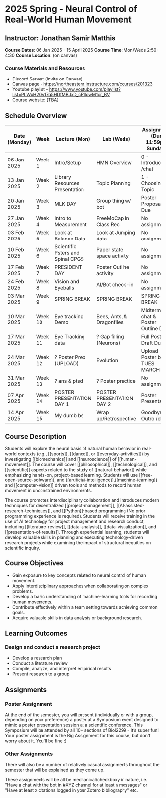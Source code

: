 # 2025 Spring - Neural Control of Real-World Human Movement

## Instructor: Jonathan Samir Matthis

**Course Dates**: 06 Jan 2025 - 15 April 2025
**Course Time**: Mon/Weds 2:50-4:30
**Course Location**: (on canvas)

### Course Materials and Resources

- Discord Server: (Invite on Canvas)
- Canvas page - https://northeastern.instructure.com/courses/201323
- Youtube playlist - https://www.youtube.com/playlist?list=PLWxH2Ov17q5HDfMBJxD_cE1lowM1cr_BV
- Course website: [TBA]

## Schedule Overview

| Date (Monday) | Week    | Lecture (Mon)                   | Lab (Weds)                 | Assignment (Due 11:59pm Sunday)   |
|---------------|---------|---------------------------------|----------------------------|-----------------------------------|
| 06 Jan 2025   | Week 1  | Intro/Setup                     | HMN Overview               | 0 - Introduction /chat            |
| 13 Jan 2025   | Week 2  | Library Resources Presentation  | Topic Planning             | 1 - Choosing a Topic              | 
| 20 Jan 2025   | Week 3  | MLK DAY                         | Group thing w/ bot         | Poster Proposal #1 Due            |
| 27 Jan 2025   | Week 4  | Intro to Measurement            | FreeMoCap In Class Rec     | No assignment                     |
| 03 Feb 2025   | Week 5  | Look at Balance Data            | Look at Jumping data       | No assignment                     |
| 10 Feb 2025   | Week 6  | Scientific Psters and Spinal CPGS | Paper state space activity | No assignment                     |
| 17 Feb 2025   | Week 7  | PRESIDENT DAY                   | Poster Outline activity    | No assignment                     |
| 24 Feb 2025   | Week 8  | Vision and Eyeballs             | AI/Bot check-in            | No assignmnet                     |
| 03 Mar 2025   | Week 9  | SPRING BREAK                    | SPRING BREAK               | SPRING BREAK                      |
| 10 Mar 2025   | Week 10 | Eye tracking Demo               | Bees, Ants, & Dragonflies  | Midterm chat & Poster Outline Due |
| 17 Mar 2025   | Week 11 | Eye Tracking data               | ? Gap filling (Neurons)    | Full Poster Draft Due!            |
| 24 Mar 2025   | Week 12 | ? Poster Prep (UPLOAD)          | Evolution                  | Upload Poster by TUES MARCH 25    |
| 31 Mar 2025   | Week 13 | ? ans & ptsd                    | ? Poster practice          | No assignment                     |
| 07 Apr 2025   | Week 14 | POSTER PRESENTATION DAY 1       | POSTER PRESENTATION DAY 2  | Poster Presentation!              |
| 14 Apr 2025   | Week 15 | My dumb bs                      | Wrap up/Retrospective      | Goodbye Outro /chat               |

## Course Description

Students will explore the neural basis of natural human behavior in real-world contexts (e.g., [[sports]], [[dance]],
or [[everyday-activities]]) by investigating  [[biomechanics]] and  [[neuroscience]] of [[human-movement]]. The course
will cover [[philosophical]], [[technological]], and [[scientific]] aspects related to the study of [[natural-behavior]]
while emphasizing hands-on, project-based learning. Students will use [[free-open-source-software]],
and [[artificial-intelligence]],[[machine-learning]] and [[computer-vision]] driven tools and methods to record human
movement in unconstrained environments.

The course promotes interdisciplinary collaboration and introduces modern techniques for
decentralized [[project-management]], [[AI-assisted-research-techniques]], and [[Python]]-based programming (No prior
programming experience is required). Students will receive training in the use of AI technology for project management
and research conduct, including [[literature-review]], [[data-analysis]], [[data-visualization]],
and [[presentation-of-results]]. Through experiential learning, students will develop valuable skills in planning and
executing technology-driven research projects while examining the impact of structural inequities on scientific inquiry.

## Course Objectives

- Gain exposure to key concepts related to neural control of human movement.
- Apply interdisciplinary approaches when collaborating on complex problems.
- Develop a basic understanding of machine-learning tools for recording human movements.
- Contribute effectively within a team setting towards achieving common goals.
- Acquire valuable skills in data analysis or background research.

## Learning Outcomes

### Design and conduct a research project

- Develop a research plan
- Conduct a literature review
- Compile, analyze, and interpret empirical results
- Present research to a group

## Assignments

### Poster Assignment

At the end of the semester, you will present (individually or with a group, depending on your preference) a poster at a
Symposium event designed to mimic a poster presentation session at a scientific conference. This Symposium will be
attended by all 10+ sections of Biol2299 - It’s super fun! Your poster assignment is the Big Assignment for this course,
but don't worry about it. You'll be fine :)

### Other Assignments

There will also be a number of relatively casual assignments throughout the semester that will be explained as they come
up.

These assignments will be all be mechanical/checkboxy in nature, i.e.  "Have a chat with the bot in #XYZ channel for at
least `n` messages" or "Have at least `X` citations logged in your Zotero bibliography" etc. 